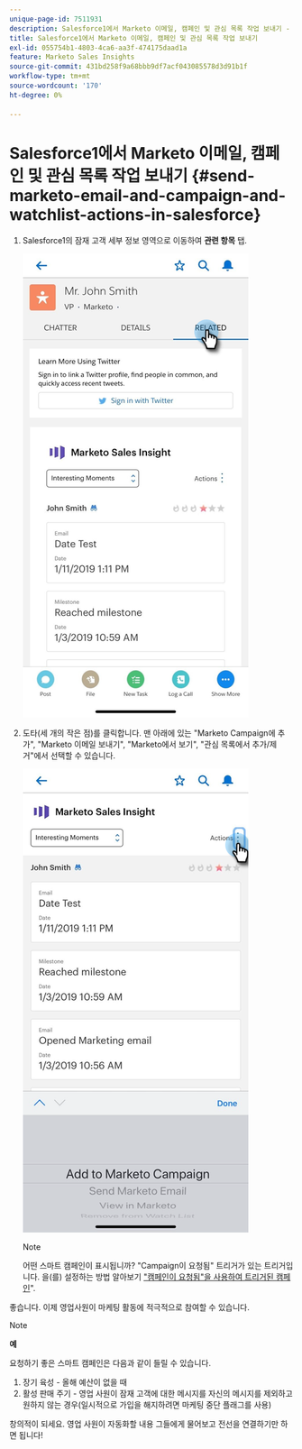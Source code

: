 ```yaml
---
unique-page-id: 7511931
description: Salesforce1에서 Marketo 이메일, 캠페인 및 관심 목록 작업 보내기 - Marketo 문서 - 제품 설명서
title: Salesforce1에서 Marketo 이메일, 캠페인 및 관심 목록 작업 보내기
exl-id: 055754b1-4803-4ca6-aa3f-474175daad1a
feature: Marketo Sales Insights
source-git-commit: 431bd258f9a68bbb9df7acf043085578d3d91b1f
workflow-type: tm+mt
source-wordcount: '170'
ht-degree: 0%

---
```


# Salesforce1에서 Marketo 이메일, 캠페인 및 관심 목록 작업 보내기 {#send-marketo-email-and-campaign-and-watchlist-actions-in-salesforce}

1. Salesforce1의 잠재 고객 세부 정보 영역으로 이동하여 **관련 항목** 탭.

   ![](assets/one-1.png)

1. 도타(세 개의 작은 점)를 클릭합니다. 맨 아래에 있는 &quot;Marketo Campaign에 추가&quot;, &quot;Marketo 이메일 보내기&quot;, &quot;Marketo에서 보기&quot;, &quot;관심 목록에서 추가/제거&quot;에서 선택할 수 있습니다.

   ![](assets/two-1.png)

   >[!NOTE]
   >
   >어떤 스마트 캠페인이 표시됩니까? &quot;Campaign이 요청됨&quot; 트리거가 있는 트리거입니다. 을(를) 설정하는 방법 알아보기 [&quot;캠페인이 요청됨&quot;을 사용하여 트리거된 캠페인](/help/marketo/product-docs/core-marketo-concepts/smart-campaigns/flow-actions/request-campaign.md)&quot;.

좋습니다. 이제 영업사원이 마케팅 활동에 적극적으로 참여할 수 있습니다.

>[!NOTE]
>
>**예**
>
>요청하기 좋은 스마트 캠페인은 다음과 같이 들릴 수 있습니다.
>
>1. 장기 육성 - 올해 예산이 없을 때
>1. 활성 판매 주기 - 영업 사원이 잠재 고객에 대한 메시지를 자신의 메시지를 제외하고 원하지 않는 경우(일시적으로 가입을 해지하려면 마케팅 중단 플래그를 사용)
>
>창의적이 되세요. 영업 사원이 자동화할 내용 그들에게 물어보고 전선을 연결하기만 하면 됩니다!

